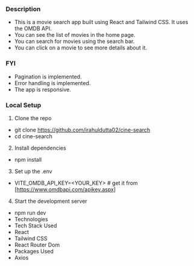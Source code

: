 



### Description
-   This is a movie search app built using React and Tailwind CSS. It uses the OMDB API.
-    You can see the list of movies in the home page.
-    You can search for movies using the search bar.
-    You can click on a movie to see more details about it.

### FYI
-   Pagination is implemented.
-   Error handling is implemented.
-   The app is responsive.

### Local Setup
1. Clone the repo
-   git clone https://github.com/irahuldutta02/cine-search
-    cd cine-search
2. Install dependencies
-   npm install
3. Set up the .env
-   VITE_OMDB_API_KEY=<YOUR_KEY> # get it from [https://www.omdbapi.com/apikey.aspx]
4. Start the development server
-    npm run dev
-    Technologies
-    Tech Stack Used
-    React
-    Tailwind CSS
-    React Router Dom
-    Packages Used
-    Axios